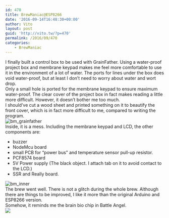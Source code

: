 ```yaml
---
id: 470
title: BrewManiac@ESP8266
date: '2016-09-14T16:48:30+00:00'
author: Vito
layout: post
guid: 'http://vito.tw/?p=470'
permalink: /2016/09/470
categories:
    - BrewManiac
---
```


I finally built a control box to be used with GrainFather. Using a water-proof project box and membrane keypad makes me feel more comfortable to use it in the environment of a lot of water. The ports for lines under the box does void water-proof, but at least I don’t need to worry about water and wort drop.  
Only a small hole is ported for the membrane keypad to ensure maximum water-proof. The clear cover of the project box in fact makes reading a little more difficult. However, it doesn’t bother me too much.  
I should’ve cut a wood sheet and printed something on it to beautify the front cover, which is in fact more difficult to me, compared to writing the program.  
![bm_grainfather](http://vito.tw/wp-content/uploads/2016/09/BM_GrainFather.jpg)  
Inside, it is a mess. Including the membrane keypad and LCD, the other components are:

- buzzer
- NodeMcu board
- small PCB for “power bus” and temperature sensor pull-up resistor.
- PCF8574 board
- 5V Power supply (The black object. I attach tab on it to avoid contact to the LCD.)
- SSR and Really board.

![bm_inner](http://vito.tw/wp-content/uploads/2016/09/bm_inner.jpg)  
The brew went well. There is not a glitch during the whole brew. Although there are things to be improved, I like it more than the original Arduino and ESP8266 version.  
Somehow, it reminds me the brain bio chip in Battle Angel.  
![](http://vignette3.wikia.nocookie.net/battleangel/images/b/b7/BAA09_16_brain_bio-chip.jpg/revision/latest?cb=20110321010202)